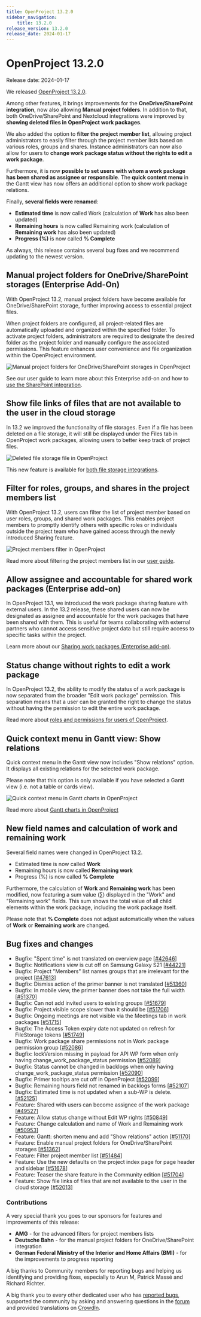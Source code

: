 ```yaml
---
title: OpenProject 13.2.0
sidebar_navigation:
    title: 13.2.0
release_version: 13.2.0
release_date: 2024-01-17
---
```


# OpenProject 13.2.0

Release date: 2024-01-17

We released [OpenProject 13.2.0](https://community.openproject.com/versions/1979).

Among other features, it brings improvements for the **OneDrive/SharePoint integration**, now also allowing **Manual project folders**. In addition to that, both OneDrive/SharePoint and Nextcloud integrations were improved by **showing deleted files in OpenProject work packages**.

We also added the option to **filter the project member list**, allowing project administrators to easily filter through the project member lists based on various roles, groups and shares. Instance administrators can now also allow for users to **change work package status without the rights to edit a work package**. 

Furthermore, it is now **possible to set users with whom a work package has been shared as assignee or responsible**. The **quick content menu** in the Gantt view has now offers an additional option to show work package relations.

Finally, **several fields were renamed**: 

- **Estimated time** is now called Work (calculation of **Work** has also been updated)
- **Remaining hours** is now called Remaining work (calculation of **Remaining work** has also been updated)
- **Progress (%)** is now called **% Complete**

As always, this release contains several bug fixes and we recommend updating to the newest version.


## Manual project folders for OneDrive/SharePoint storages (Enterprise Add-On)

With OpenProject 13.2, manual project folders have become available for OneDrive/SharePoint storage, further improving access to essential project files. 

When project folders are configured, all project-related files are automatically uploaded and organized within the specified folder. To activate project folders, administrators are required to designate the desired folder as the project folder and manually configure the associated permissions. This feature enhances user convenience and file organization within the OpenProject environment.

![Manual project folders for OneDrive/SharePoint storages in OpenProject](onedrive-storage-add-folders.png)

See our user guide to learn more about this Enterprise add-on and how to [use the SharePoint integration](../../user-guide/file-management/one-drive-integration/).

## Show file links of files that are not available to the user in the cloud storage

In 13.2 we improved the functionality of file storages. Even if a file has been deleted on a file storage, it will still be displayed under the Files tab in OpenProject work packages, allowing users to better keep track of project files. 

![Deleted file storage file in OpenProject](deleted-file.png)

This new feature is available for [both file storage integrations](../../user-guide/file-management). 

## Filter for roles, groups, and shares in the project members list
With OpenProject 13.2, users can filter the list of project member based on user roles, groups, and shared work packages. This enables project members to promptly identify others with specific roles or individuals outside the project team who have gained access through the newly introduced Sharing feature.

![Project members filter in OpenProject](project-members.png)

Read more about filtering the project members list in our [user guide](../../user-guide/members/#project-members-overview). 

## Allow assignee and accountable for shared work packages (Enterprise add-on)

In OpenProject 13.1, we introduced the work package sharing feature with external users. In the 13.2 release, these shared users can now be designated as assignee and accountable for the work packages that have been shared with them. This is useful for teams collaborating with external partners who cannot access sensitive project data but still require access to specific tasks within the project.

Learn more about our [Sharing work packages (Enterprise add-on)](../../user-guide/work-packages/share-work-packages/).

## Status change without rights to edit a work package

In OpenProject 13.2, the ability to modify the status of a work package is now separated from the broader "Edit work package" permission. This separation means that a user can be granted the right to change the status without having the permission to edit the entire work package.

Read more about [roles and permissions for users of OpenProject](../../system-admin-guide/users-permissions/roles-permissions/).

## Quick context menu in Gantt view: Show relations

Quick context menu in the Gantt view now includes "Show relations" option. It displays all existing relations for the selected work package. 

Please note that this option is only available if you have selected a Gantt view (i.e. not a table or cards view). 

![Quick context menu in Gantt charts in OpenProject](gantt-relations.png)

Read more about [Gantt charts in OpenProject](../../user-guide/gantt-chart/)

## New field names and calculation of work and remaining work
Several field names were changed in OpenProject 13.2.

- Estimated time is now called **Work**
- Remaining hours is now called **Remaining work** 
- Progress (%) is now called **% Complete**

Furthermore, the calculation of **Work** and **Remaining work** has been modified, now featuring a sum value (∑) displayed in the "Work" and "Remaining work" fields. This sum shows the total value of all child elements within the work package, including the work package itself.

Please note that **% Complete** does not adjust automatically when the values of **Work** or **Remaining work** are changed. 

## Bug fixes and changes

<!-- Warning: Anything within the below lines will be automatically removed by the release script -->
<!-- BEGIN AUTOMATED SECTION -->

- Bugfix: "Spent time" is not translated on overview page \[[#42646](https://community.openproject.com/wp/42646)\]
- Bugfix: Notifications view is cut off on Samsung Galaxy S21 \[[#44221](https://community.openproject.com/wp/44221)\]
- Bugfix: Project "Members" list names groups that are irrelevant for the project \[[#47613](https://community.openproject.com/wp/47613)\]
- Bugfix: Dismiss action of the primer banner is not translated \[[#51360](https://community.openproject.com/wp/51360)\]
- Bugfix: In mobile view, the primer banner does not take the full width \[[#51370](https://community.openproject.com/wp/51370)\]
- Bugfix: Can not add invited users to existing groups \[[#51679](https://community.openproject.com/wp/51679)\]
- Bugfix: Project.visible scope slower than it should be \[[#51706](https://community.openproject.com/wp/51706)\]
- Bugfix: Ongoing meetings are not visible via the Meetings tab in work packages \[[#51715](https://community.openproject.com/wp/51715)\]
- Bugfix: The Access Token expiry date not updated on refresh for FileStorage tokens \[[#51749](https://community.openproject.com/wp/51749)\]
- Bugfix: Work package share permissions not in Work package permission group \[[#52086](https://community.openproject.com/wp/52086)\]
- Bugfix: lockVersion missing in payload for API WP form when only having change_work_package_status permission \[[#52089](https://community.openproject.com/wp/52089)\]
- Bugfix: Status cannot be changed in backlogs when only having change_work_package_status permission \[[#52090](https://community.openproject.com/wp/52090)\]
- Bugfix: Primer tooltips are cut off in OpenProject \[[#52099](https://community.openproject.com/wp/52099)\]
- Bugfix: Remaining hours field not renamed in backlogs forms \[[#52107](https://community.openproject.com/wp/52107)\]
- Bugfix: Estimated time is not updated when a sub-WP is delete. \[[#52125](https://community.openproject.com/wp/52125)\]
- Feature: Shared with users can become assignee of the work package \[[#49527](https://community.openproject.com/wp/49527)\]
- Feature: Allow status change without Edit WP rights \[[#50849](https://community.openproject.com/wp/50849)\]
- Feature: Change calculation and name of Work and Remaining work \[[#50953](https://community.openproject.com/wp/50953)\]
- Feature: Gantt: shorten menu and add "Show relations" action \[[#51170](https://community.openproject.com/wp/51170)\]
- Feature: Enable manual project folders for OneDrive/SharePoint storages \[[#51362](https://community.openproject.com/wp/51362)\]
- Feature: Filter project member list \[[#51484](https://community.openproject.com/wp/51484)\]
- Feature: Use the new defaults on the project index page for page header and sidebar \[[#51678](https://community.openproject.com/wp/51678)\]
- Feature: Teaser the share feature in the Community edition \[[#51704](https://community.openproject.com/wp/51704)\]
- Feature: Show file links of files that are not available to the user in the cloud storage \[[#52013](https://community.openproject.com/wp/52013)\]

<!-- END AUTOMATED SECTION -->
<!-- Warning: Anything above this line will be automatically removed by the release script -->

### Contributions

A very special thank you goes to our sponsors for features and improvements of this release:

- **AMG** - for the advanced filters for project members lists
- **Deutsche Bahn** - for the manual project folders for OneDrive/SharePoint integration 
- **German Federal Ministry of the Interior and Home Affairs (BMI)** - for the improvements to progress reporting

A big thanks to Community members for reporting bugs and helping us identifying and providing fixes, especially to Arun M, Patrick Massé and Richard Richter.

A big thank you to every other dedicated user who has [reported bugs](https://www.openproject.org/docs/development/report-a-bug), supported the community by asking and answering questions in the [forum](https://community.openproject.org/projects/openproject/boards) and provided translations on [CrowdIn](https://crowdin.com/projects/opf).
